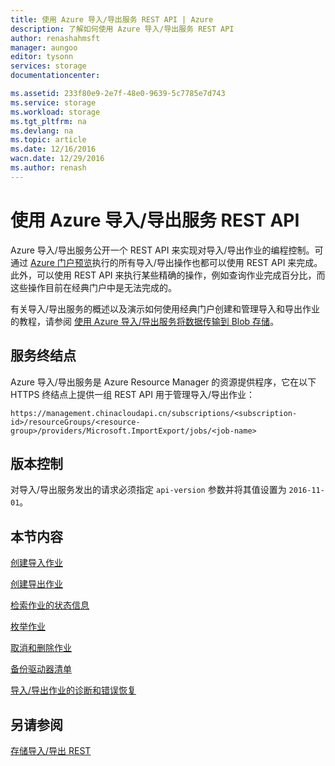 ```yaml
---
title: 使用 Azure 导入/导出服务 REST API | Azure
description: 了解如何使用 Azure 导入/导出服务 REST API
author: renashahmsft
manager: aungoo
editor: tysonn
services: storage
documentationcenter: 

ms.assetid: 233f80e9-2e7f-48e0-9639-5c7785e7d743
ms.service: storage
ms.workload: storage
ms.tgt_pltfrm: na
ms.devlang: na
ms.topic: article
ms.date: 12/16/2016
wacn.date: 12/29/2016
ms.author: renash
---
```


# 使用 Azure 导入/导出服务 REST API

Azure 导入/导出服务公开一个 REST API 来实现对导入/导出作业的编程控制。可通过 [Azure 门户预览](https://portal.azure.cn/)执行的所有导入/导出操作也都可以使用 REST API 来完成。此外，可以使用 REST API 来执行某些精确的操作，例如查询作业完成百分比，而这些操作目前在经典门户中是无法完成的。

有关导入/导出服务的概述以及演示如何使用经典门户创建和管理导入和导出作业的教程，请参阅 [使用 Azure 导入/导出服务将数据传输到 Blob 存储](./storage-import-export-service.md)。

## 服务终结点

Azure 导入/导出服务是 Azure Resource Manager 的资源提供程序，它在以下 HTTPS 终结点上提供一组 REST API 用于管理导入/导出作业：

```
https://management.chinacloudapi.cn/subscriptions/<subscription-id>/resourceGroups/<resource-group>/providers/Microsoft.ImportExport/jobs/<job-name>
```

## 版本控制

对导入/导出服务发出的请求必须指定 `api-version` 参数并将其值设置为 `2016-11-01`。

## 本节内容

[创建导入作业](./storage-import-export-creating-an-import-job.md)

[创建导出作业](./storage-import-export-creating-an-export-job.md)

[检索作业的状态信息](./storage-import-export-retrieving-state-info-for-a-job.md)

[枚举作业](./storage-import-export-enumerating-jobs.md)

[取消和删除作业](./storage-import-export-cancelling-and-deleting-jobs.md)

[备份驱动器清单](./storage-import-export-backing-up-drive-manifests.md)

[导入/导出作业的诊断和错误恢复](./storage-import-export-diagnostics-and-error-recovery.md)

## 另请参阅
 [存储导入/导出 REST](https://docs.microsoft.com/rest/api/storageimportexport)

<!---HONumber=Mooncake_1226_2016-->